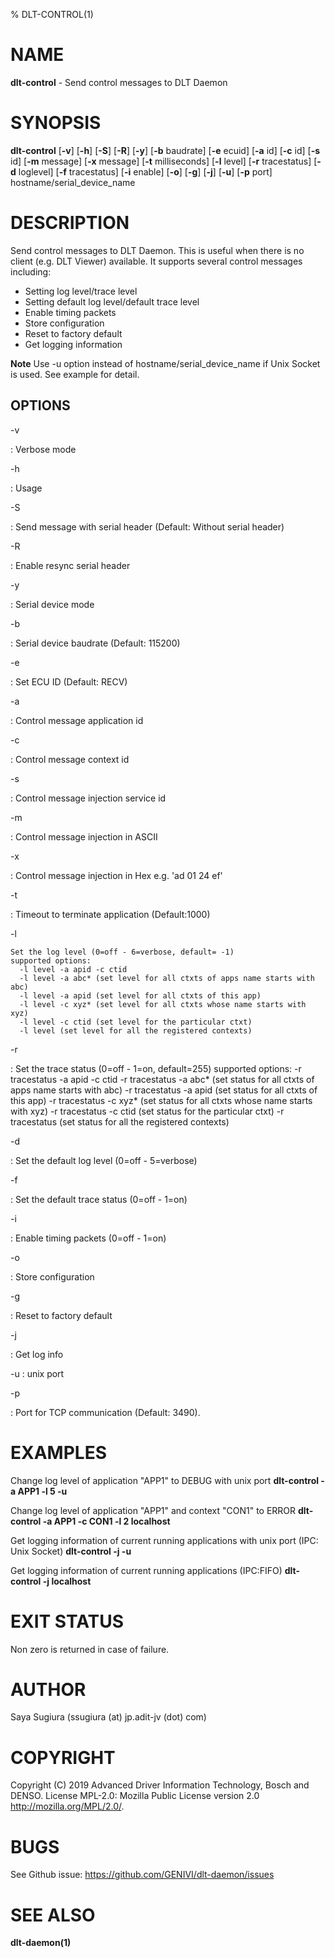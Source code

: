% DLT-CONTROL(1)

# NAME

**dlt-control** - Send control messages to DLT Daemon

# SYNOPSIS

**dlt-control** \[**-v**\] \[**-h**\] \[**-S**\] \[**-R**\] \[**-y**\] \[**-b** baudrate\] \[**-e** ecuid\] \[**-a** id\] \[**-c** id\] \[**-s** id\] \[**-m** message\] \[**-x** message\] \[**-t** milliseconds\] \[**-l** level\] \[**-r** tracestatus\] \[**-d** loglevel\] \[**-f** tracestatus\] \[**-i** enable\] \[**-o**\] \[**-g**\] \[**-j**\] \[**-u**\] \[**-p** port\] hostname/serial\_device\_name

# DESCRIPTION

Send control messages to DLT Daemon.
This is useful when there is no client (e.g. DLT Viewer) available.
It supports several control messages including:
- Setting log level/trace level
- Setting default log level/default trace level
- Enable timing packets
- Store configuration
- Reset to factory default
- Get logging information

**Note** Use -u option instead of hostname/serial\_device\_name if Unix Socket
is used. See example for detail.

## OPTIONS

-v

:    Verbose mode

-h

:    Usage

-S

:    Send message with serial header (Default: Without serial header)

-R

:    Enable resync serial header

-y

:    Serial device mode

-b

:    Serial device baudrate (Default: 115200)

-e

:    Set ECU ID (Default: RECV)

-a

:    Control message application id

-c

:    Control message context id

-s

:    Control message injection service id

-m

:    Control message injection in ASCII

-x

:    Control message injection in Hex e.g. 'ad 01 24 ef'

-t

:    Timeout to terminate application (Default:1000)

-l

    Set the log level (0=off - 6=verbose, default= -1)
    supported options:
      -l level -a apid -c ctid
      -l level -a abc* (set level for all ctxts of apps name starts with abc)
      -l level -a apid (set level for all ctxts of this app)
      -l level -c xyz* (set level for all ctxts whose name starts with xyz)
      -l level -c ctid (set level for the particular ctxt)
      -l level (set level for all the registered contexts)

-r

:    Set the trace status (0=off - 1=on, default=255)
     supported options:
       -r tracestatus -a apid -c ctid
       -r tracestatus -a abc* (set status for all ctxts of apps name starts with abc)
       -r tracestatus -a apid (set status for all ctxts of this app)
       -r tracestatus -c xyz* (set status for all ctxts whose name starts with xyz)
       -r tracestatus -c ctid (set status for the particular ctxt)
       -r tracestatus (set status for all the registered contexts)

-d

:    Set the default log level (0=off - 5=verbose)

-f

:    Set the default trace status (0=off - 1=on)

-i

:    Enable timing packets (0=off - 1=on)

-o

:    Store configuration

-g

:    Reset to factory default

-j

:    Get log info

-u
:    unix port

-p

:    Port for TCP communication (Default: 3490).

# EXAMPLES

Change log level of application "APP1" to DEBUG with unix port
    **dlt-control -a APP1 -l 5 -u**

Change log level of application "APP1" and context "CON1" to ERROR
    **dlt-control -a APP1 -c CON1 -l 2 localhost**

Get logging information of current running applications with unix port (IPC: Unix Socket)
    **dlt-control -j -u**

Get logging information of current running applications (IPC:FIFO)
    **dlt-control -j localhost**

# EXIT STATUS

Non zero is returned in case of failure.

# AUTHOR

Saya Sugiura (ssugiura (at) jp.adit-jv (dot) com)

# COPYRIGHT

Copyright (C) 2019 Advanced Driver Information Technology, Bosch and DENSO. License MPL-2.0: Mozilla Public License version 2.0 http://mozilla.org/MPL/2.0/.

# BUGS

See Github issue: <https://github.com/GENIVI/dlt-daemon/issues>

# SEE ALSO

**dlt-daemon(1)**

